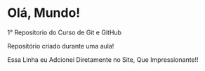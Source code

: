 # Olá, Mundo!
 1° Repositorio do Curso de Git e GitHub

Repositório criado durante uma aula!

Essa Linha eu Adcionei Diretamente no Site, Que Impressionante!!
